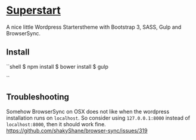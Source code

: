 # [Superstart](http://www.stephanreich.com)

A nice little Wordpress Starterstheme with Bootstrap 3, SASS, Gulp and BrowserSync. 

## Install

``shell 
$ npm install
$ bower install
$ gulp

``




## Troubleshooting

Somehow BrowserSync on OSX does not like when the wordpress installation runs on `localhost`. So consider using  `127.0.0.1:8000` instead of `localhost:8000`, then it should work fine. 
https://github.com/shakyShane/browser-sync/issues/319
